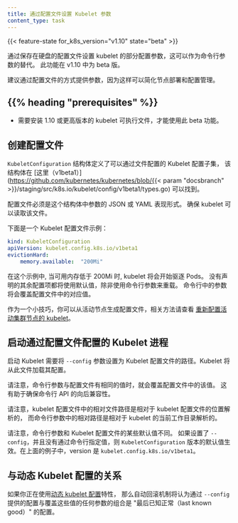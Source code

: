 ```yaml
---
title: 通过配置文件设置 Kubelet 参数
content_type: task
---
```

<!--
reviewers:
- mtaufen
- dawnchen
title: Set Kubelet parameters via a config file
content_type: task
--->

<!-- overview -->

{{< feature-state for_k8s_version="v1.10" state="beta" >}}

<!--
A subset of the Kubelet's configuration parameters may be
set via an on-disk config file, as a substitute for command-line flags.
This functionality is considered beta in v1.10.
--->
通过保存在硬盘的配置文件设置 kubelet 的部分配置参数，这可以作为命令行参数的替代。
此功能在 v1.10 中为 beta 版。

<!--
Providing parameters via a config file is the recommended approach because
it simplifies node deployment and configuration management.
--->
建议通过配置文件的方式提供参数，因为这样可以简化节点部署和配置管理。

## {{% heading "prerequisites" %}}

<!--
- A v1.10 or higher Kubelet binary must be installed for beta functionality.
-->
- 需要安装 1.10 或更高版本的 kubelet 可执行文件，才能使用此 beta 功能。

<!-- steps -->

<!--
## Create the config file

The subset of the Kubelet's configuration that can be configured via a file
is defined by the `KubeletConfiguration` struct
[here (v1beta1)](https://github.com/kubernetes/kubernetes/blob/{{< param "docsbranch" >}}/staging/src/k8s.io/kubelet/config/v1beta1/types.go).
-->
## 创建配置文件

`KubeletConfiguration` 结构体定义了可以通过文件配置的 Kubelet 配置子集，
该结构体在 [这里（v1beta1）](https://github.com/kubernetes/kubernetes/blob/{{< param "docsbranch" >}}/staging/src/k8s.io/kubelet/config/v1beta1/types.go)
可以找到。 

<!--
The configuration file must be a JSON or YAML representation of the parameters
in this struct. Make sure the Kubelet has read permissions on the file.

Here is an example of what this file might look like:
-->
配置文件必须是这个结构体中参数的 JSON 或 YAML 表现形式。
确保 kubelet 可以读取该文件。

下面是一个 Kubelet 配置文件示例：

```yaml
kind: KubeletConfiguration
apiVersion: kubelet.config.k8s.io/v1beta1
evictionHard:
    memory.available:  "200Mi"
```

<!--
In the example, the Kubelet is configured to evict Pods when available memory drops below 200Mi.
All other Kubelet configuration values are left at their built-in defaults, unless overridden
by flags. Command line flags which target the same value as a config file will override that value.

For a trick to generate a configuration file from a live node, see
[Reconfigure a Node's Kubelet in a Live Cluster](/docs/tasks/administer-cluster/reconfigure-kubelet).
-->
在这个示例中, 当可用内存低于 200Mi 时, kubelet 将会开始驱逐 Pods。
没有声明的其余配置项都将使用默认值，除非使用命令行参数来重载。 
命令行中的参数将会覆盖配置文件中的对应值。

作为一个小技巧，你可以从活动节点生成配置文件，相关方法请查看
[重新配置活动集群节点的 kubelet](/zh/docs/tasks/administer-cluster/reconfigure-kubelet)。

<!--
## Start a Kubelet process configured via the config file

Start the Kubelet with the `--config` flag set to the path of the Kubelet's config file.
The Kubelet will then load its config from this file.
--->

## 启动通过配置文件配置的 Kubelet 进程

启动 Kubelet 需要将 `--config` 参数设置为 Kubelet 配置文件的路径。Kubelet 将从此文件加载其配置。

<!--
Note that command line flags which target the same value as a config file will override that value.
This helps ensure backwards compatibility with the command-line API.
-->
请注意，命令行参数与配置文件有相同的值时，就会覆盖配置文件中的该值。
这有助于确保命令行 API 的向后兼容性。

<!--
Note that relative file paths in the Kubelet config file are resolved relative to the
location of the Kubelet config file, whereas relative paths in command line flags are resolved
relative to the Kubelet's current working directory.
-->
请注意，kubelet 配置文件中的相对文件路径是相对于 kubelet 配置文件的位置解析的，
而命令行参数中的相对路径是相对于 kubelet 的当前工作目录解析的。

<!--
Note that some default values differ between command-line flags and the Kubelet config file.
If `--config` is provided and the values are not specified via the command line, the
defaults for the `KubeletConfiguration` version apply.
In the above example, this version is `kubelet.config.k8s.io/v1beta1`.
--->
请注意，命令行参数和 Kubelet 配置文件的某些默认值不同。
如果设置了 `--config`，并且没有通过命令行指定值，则 `KubeletConfiguration`
版本的默认值生效。在上面的例子中，version 是 `kubelet.config.k8s.io/v1beta1`。

<!-- discussion -->

<!--
## Relationship to Dynamic Kubelet Config

If you are using the [Dynamic Kubelet Configuration](/docs/tasks/administer-cluster/reconfigure-kubelet)
feature, the combination of configuration provided via `--config` and any flags which override these values
is considered the default "last known good" configuration by the automatic rollback mechanism.
--->
## 与动态 Kubelet 配置的关系

如果你正在使用[动态 kubelet 配置](/zh/docs/tasks/administer-cluster/reconfigure-kubelet)特性，
那么自动回滚机制将认为通过 `--config` 提供的配置与覆盖这些值的任何参数的组合是
 "最后已知正常（last known good）" 的配置。


